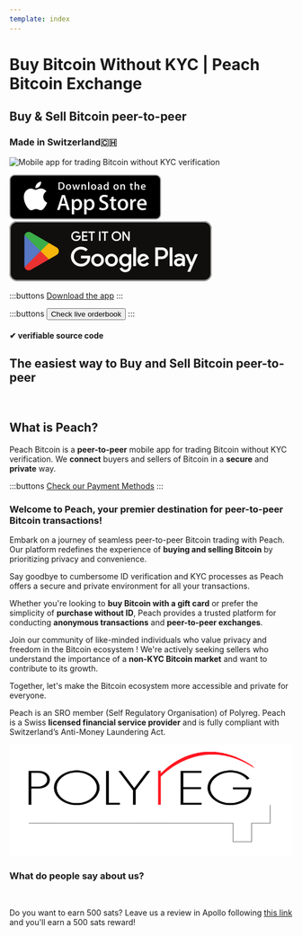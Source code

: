 ```yaml
---
template: index
---
```


<!--[teaser]-->

# Buy Bitcoin Without KYC | Peach Bitcoin Exchange

## Buy & Sell Bitcoin <span>peer-to-peer</span>

### Made in Switzerland🇨🇭

<div class="inner-wrap">

![Mobile app for trading Bitcoin without KYC verification](/img/phones.png)

<div>
  <div class="md:flex items-end">
    <a href="https://testflight.apple.com/join/wfSPFEWG"><img class="h-180px md:h-90px" src="/img/home/download-on-the-app-store.svg" alt="Download Bitcoin app on the App Store without KYC verification"></a>
    <a class="md:ml-4" href="https://play.google.com/store/apps/details?id=com.peachbitcoin.peach.mainnet"><img class="h-180px md:h-90px" src="/img/home/get-it-on-google-play.svg" alt="Get Bitcoin app on Google Play store without ID verification"></a>
  </div>

:::buttons
[Download the app](/apk/)
:::

:::buttons
<button class="btn" id="customBtn" alt="Peachbitcoin P2P Orderbook, TOP NOKYC OrderBook, KycFree orderbook, Orderbook NOKYC" onclick="window.location.href='/kycfree-orderbook'">Check live orderbook</button>
:::

</div>

</div>

#### ✔ verifiable source code

<!--[top]-->

## The easiest way to Buy and Sell Bitcoin peer-to-peer

<br>

## What is Peach?

Peach Bitcoin is a **peer-to-peer** mobile app for trading Bitcoin without KYC verification. We **connect** buyers and sellers of Bitcoin in a **secure** and **private** way.

:::buttons
[Check our Payment Methods](/how-it-works/#available-payment-methods)
:::

### Welcome to **Peach**, your premier destination for **peer-to-peer Bitcoin transactions**!

Embark on a journey of seamless peer-to-peer Bitcoin trading with Peach. Our platform redefines the experience of **buying and selling Bitcoin** by prioritizing privacy and convenience.

Say goodbye to cumbersome ID verification and KYC processes as Peach offers a secure and private environment for all your transactions.

Whether you're looking to **buy Bitcoin with a gift card** or prefer the simplicity of **purchase without ID**, Peach provides a trusted platform for conducting **anonymous transactions** and **peer-to-peer exchanges**.

Join our community of like-minded individuals who value privacy and freedom in the Bitcoin ecosystem !
We're actively seeking sellers who understand the importance of a **non-KYC Bitcoin market** and want to contribute to its growth.

Together, let's make the Bitcoin ecosystem more accessible and private for everyone.

Peach is an SRO member (Self Regulatory Organisation) of Polyreg. Peach is a Swiss **licensed financial service provider** and is fully compliant with Switzerland’s Anti-Money Laundering Act.


<div class="flex justify-center"><div class="w-1/2">

[![Swiss regulated Bitcoin exchange certified by Polyreg](/img/home/polyreg.png)](https://www.polyreg.ch/)

</div></div>

### What do people say about us?

<br>
<div id="ap-widget-container" class="ap-widget-container" prod_code="peach" show ="top" bg_color="#FFFFFF" review_bg_color = "#FFFFFF" text_color = "#000000"></div>

Do you want to earn 500 sats? Leave us a review in Apollo following [this link](https://heyapollo.com/invite-review?prod=peach) and you'll earn a 500 sats reward!

<div id="ap-widget-container" class="ap-widget-container" prod_code="peach" show="trustpilot" bg_color="#FFFFFF" review_bg_color = "#FFFFFF" text_color = "#000000"></div>